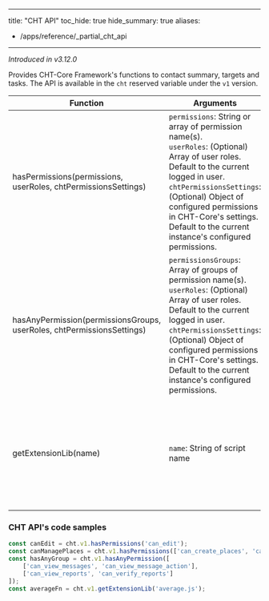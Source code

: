 ---
title: "CHT API"
toc_hide: true
hide_summary: true
aliases:
   - /apps/reference/_partial_cht_api
----
_Introduced in v3.12.0_

Provides CHT-Core Framework's functions to contact summary, targets and tasks. The API is available in the `cht` reserved variable under the `v1` version.

| Function | Arguments | Description |
| -------- | --------- | ----------- |
| hasPermissions(permissions, userRoles, chtPermissionsSettings) | `permissions`: String or array of permission name(s).<br>`userRoles`: (Optional) Array of user roles. Default to the current logged in user.<br>`chtPermissionsSettings`: (Optional) Object of configured permissions in CHT-Core's settings. Default to the current instance's configured permissions. | Returns true if the user has the permission(s), otherwise returns false. |
| hasAnyPermission(permissionsGroups, userRoles, chtPermissionsSettings) | `permissionsGroups`: Array of groups of permission name(s).<br>`userRoles`: (Optional) Array of user roles. Default to the current logged in user.<br>`chtPermissionsSettings`: (Optional) Object of configured permissions in CHT-Core's settings. Default to the current instance's configured permissions. | Returns true if the user has all the permissions of any of the provided groups, otherwise returns false. |
| getExtensionLib(name) | `name`: String of script name | Returns an executable function identified by the given name configured as [extension-libs]({{< ref "extension-libs" >}}).

### CHT API's code samples

```js
const canEdit = cht.v1.hasPermissions('can_edit');
const canManagePlaces = cht.v1.hasPermissions(['can_create_places', 'can_update_places']);
const hasAnyGroup = cht.v1.hasAnyPermission([
    ['can_view_messages', 'can_view_message_action'], 
    ['can_view_reports', 'can_verify_reports']
]);
const averageFn = cht.v1.getExtensionLib('average.js');
```
